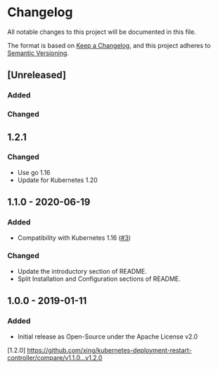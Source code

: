 # Changelog
All notable changes to this project will be documented in this file.

The format is based on [Keep a Changelog](https://keepachangelog.com/en/1.0.0/),
and this project adheres to [Semantic Versioning](https://semver.org/spec/v2.0.0.html).

## [Unreleased]
### Added
### Changed

## 1.2.1
### Changed
- Use go 1.16
- Update for Kubernetes 1.20 

## 1.1.0 - 2020-06-19
### Added
- Compatibility with Kubernetes 1.16 ([#3](https://github.com/xing/kubernetes-deployment-restart-controller/pull/3))
### Changed
- Update the introductory section of README.
- Split Installation and Configuration sections of README.


## 1.0.0 - 2019-01-11
### Added
- Initial release as Open-Source under the Apache License v2.0

[1.2.0] https://github.com/xing/kubernetes-deployment-restart-controller/compare/v1.1.0...v1.2.0
